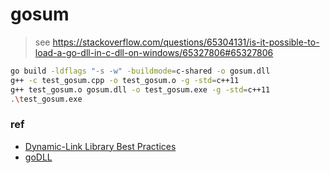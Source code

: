 # gosum

>   see https://stackoverflow.com/questions/65304131/is-it-possible-to-load-a-go-dll-in-c-dll-on-windows/65327806#65327806

```bash
go build -ldflags "-s -w" -buildmode=c-shared -o gosum.dll
g++ -c test_gosum.cpp -o test_gosum.o -g -std=c++11
g++ test_gosum.o gosum.dll -o test_gosum.exe -g -std=c++11
.\test_gosum.exe
```

### ref

- [Dynamic-Link Library Best Practices](https://docs.microsoft.com/en-us/windows/win32/dlls/dynamic-link-library-best-practices)
- [goDLL](https://github.com/z505/goDLL)